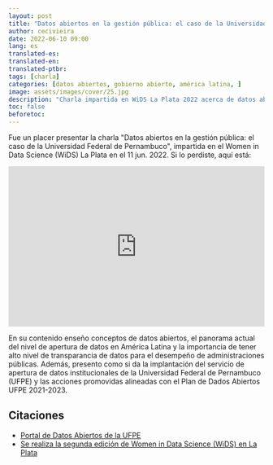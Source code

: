 ```yaml
---
layout: post
title: "Datos abiertos en la gestión pública: el caso de la Universidad Federal de Pernambuco"
author: cecivieira
date: 2022-06-10 09:00
lang: es
translated-es: 
translated-en: 
translated-ptbr: 
tags: [charla]
categories: [datos abiertos, gobierno abierto, américa latina, ]
image: assets/images/cover/25.jpg
description: "Charla impartida en WiDS La Plata 2022 acerca de datos abiertos, el panorama actual del nivel de apertura de datos en América Latina y la importancia de tener alto nivel de transparancia de datos para el desempeño de administraciones públicas. Además, presento como si da la implantación del servicio de apertura de datos institucionales de la Universidad Federal de Pernambuco (UFPE) y las acciones promovidas alineadas con el Plan de Dados Abiertos UFPE 2021-2023."
toc: false
beforetoc:
---
```

Fue un placer presentar la charla "Datos abiertos en la gestión pública: el caso de la Universidad Federal de Pernambuco", impartida en el Women in Data Science (WiDS) La Plata en el 11 jun. 2022. Si lo perdiste, aquí está:

<iframe width="100%" height="315" title="Datos abiertos en la gestión pública: el caso de la Universidad Federal de Pernambuco" src="https://youtu.be/2QhqtcWoNyk?t=3412" frameborder="0" allowfullscreen></iframe>

En su contenido enseño conceptos de datos abiertos, el panorama actual del nivel de apertura de datos en América Latina y la importancia de tener alto nivel de transparancia de datos para el desempeño de administraciones públicas. Además, presento como si da la implantación del servicio de apertura de datos institucionales de la Universidad Federal de Pernambuco (UFPE) y las acciones promovidas alineadas con el Plan de Dados Abiertos UFPE 2021-2023.

## Citaciones
- [Portal de Datos Abiertos de la UFPE](http://dados.ufpe.br/)
- [Se realiza la segunda edición de Women in Data Science (WiDS) en La Plata](https://unlp.edu.ar/institucional/se-realizara-la-segunda-edicion-de-women-in-data-science-wids-en-la-plata-21484)